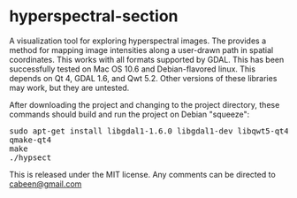 hyperspectral-section
=====================

A visualization tool for exploring hyperspectral images.  The provides a method
for mapping image intensities along a user-drawn path in spatial coordinates.
This works with all formats supported by GDAL.  This has been successfully
tested on Mac OS 10.6 and Debian-flavored linux.  This depends on Qt 4, GDAL
1.6, and Qwt 5.2.  Other versions of these libraries may work, but they are
untested.  

After downloading the project and changing to the project directory, these 
commands should build and run the project on Debian "squeeze":

<pre>
sudo apt-get install libgdal1-1.6.0 libgdal1-dev libqwt5-qt4-dev libqt4-dev
qmake-qt4
make
./hypsect
</pre>
This is released under the MIT license.  Any comments can be
directed to cabeen@gmail.com
